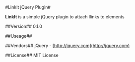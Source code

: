 #LinkIt jQuery Plugin#

**LinkIt** is a simple jQuery plugin to attach llinks to elements

##Version##
0.1.0

##Useage##
 

##Vendors##
jQuery - [http://jquery.com](http://jquery.com)

##License##
MIT License